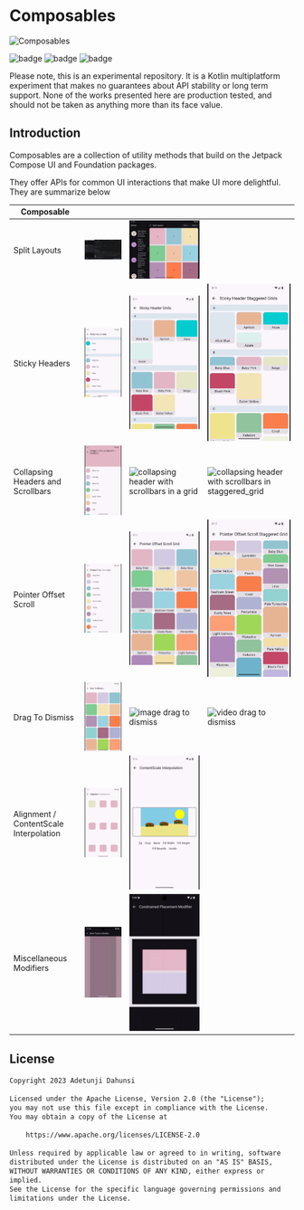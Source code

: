 # Composables

![Composables](https://img.shields.io/maven-central/v/com.tunjid.composables/composables?label=compsables)

![badge][badge-ios]
![badge][badge-js]
![badge][badge-jvm]

Please note, this is an experimental repository. It is a Kotlin multiplatform experiment that makes
no guarantees
about API stability or long term support. None of the works presented here are production tested,
and should not be
taken as anything more than its face value.

## Introduction

Composables are a collection of utility methods that build on the Jetpack Compose UI and Foundation
packages.

They offer APIs for common UI interactions that make UI more delightful. They are summarize below

| Composable                             |                                                                                                      |                                                                                                      |                                                                                                                        |
|----------------------------------------|------------------------------------------------------------------------------------------------------|------------------------------------------------------------------------------------------------------|------------------------------------------------------------------------------------------------------------------------|
| Split Layouts                          | ![split layouts desktop](./images/split_layouts_desktop.gif)                                         | ![split layouts](./images/split_layouts.gif)                                                         |                                                                                                                        |
| Sticky Headers                         | ![list](./images/sticky_header_list_crop.gif)                                                        | ![grid](./images/sticky_header_grid_crop.gif)                                                        | ![staggered_grid](./images/sticky_header_staggered_grid_crop.gif)                                                      |
| Collapsing Headers and Scrollbars      | ![collapsing header with scrollbars in a list](./images/collapsing_header_fast_scroll_list_crop.gif) | ![collapsing header with scrollbars in a grid](./images/collapsing_header_fast_scroll_grid_crop.gif) | ![collapsing header with scrollbars in staggered_grid](./images/collapsing_header_fast_scroll_staggered_grid_crop.gif) |
| Pointer Offset Scroll                  | ![pointer offset list scroll](./images/pointer_offset_list_crop.gif)                                 | ![pointer offset grid scroll](./images/pointer_offset_grid_crop.gif)                                 | ![pointer offset staggered grid](./images/pointer_offset_staggered_grid_crop.gif)                                      |
| Drag To Dismiss                        | ![color drag to dismiss](./images/drag_to_dismiss_crop.gif)                                          | ![image drag to dismiss](./images/drag_to_dismiss_app_image.gif)                                     | ![video drag to dismiss](./images/drag_to_dismiss_app_video.gif)                                                       |
| Alignment / ContentScale Interpolation | ![rounded rect interpolation](./images/alignment_interpolation_crop.gif)                             | ![beach scene interpolation](./images/content_scale_interpolation_crop.gif)                          |                                                                                                                        |
| Miscellaneous Modifiers                | ![Back Preview](./images/predictive_back.gif)                                                        | ![Constrained Size Placement](./images/constrained_placement.gif)                                    |                                                                                                                        |

## License

    Copyright 2023 Adetunji Dahunsi

    Licensed under the Apache License, Version 2.0 (the "License");
    you may not use this file except in compliance with the License.
    You may obtain a copy of the License at

        https://www.apache.org/licenses/LICENSE-2.0

    Unless required by applicable law or agreed to in writing, software
    distributed under the License is distributed on an "AS IS" BASIS,
    WITHOUT WARRANTIES OR CONDITIONS OF ANY KIND, either express or implied.
    See the License for the specific language governing permissions and
    limitations under the License.

[badge-android]: http://img.shields.io/badge/-android-6EDB8D.svg?style=flat

[badge-jvm]: http://img.shields.io/badge/-jvm-DB413D.svg?style=flat

[badge-js]: http://img.shields.io/badge/-js-F8DB5D.svg?style=flat

[badge-js-ir]: https://img.shields.io/badge/support-[IR]-AAC4E0.svg?style=flat

[badge-nodejs]: https://img.shields.io/badge/-nodejs-68a063.svg?style=flat

[badge-linux]: http://img.shields.io/badge/-linux-2D3F6C.svg?style=flat

[badge-windows]: http://img.shields.io/badge/-windows-4D76CD.svg?style=flat

[badge-wasm]: https://img.shields.io/badge/-wasm-624FE8.svg?style=flat

[badge-apple-silicon]: http://img.shields.io/badge/support-[AppleSilicon]-43BBFF.svg?style=flat

[badge-ios]: http://img.shields.io/badge/-ios-CDCDCD.svg?style=flat

[badge-mac]: http://img.shields.io/badge/-macos-111111.svg?style=flat

[badge-watchos]: http://img.shields.io/badge/-watchos-C0C0C0.svg?style=flat

[badge-tvos]: http://img.shields.io/badge/-tvos-808080.svg?style=flat
